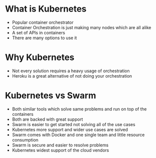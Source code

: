 # What is Kubernetes
- Popular container orchestrator 
- Container Orchestration is just making many nodes which are all alike 
- A set of APIs in containers 
- There are many options to use it 

# Why Kubernetes
- Not every solution requires a heavy usage of orchestration 
- Heroku is a great alternative of not doing your orchestration

# Kubernetes vs Swarm
- Both similar tools which solve same problems and run on top of the containers 
- Both are backed with great support
- Swarm is easier to get started not solving all of the use cases
- Kubernetes more support and wider use cases are solved
- Swarm comes with Docker and one single team and little resource consumption 
- Swarm is secure and easier to resolve problems 
- Kubernetes widest support of the cloud vendors 